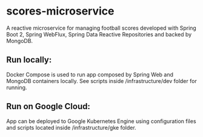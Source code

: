 # scores-microservice

A reactive microservice for managing football scores developed with Spring Boot 2, Spring WebFlux, Spring Data Reactive Repositories and backed by MongoDB.

Run locally:
-
Docker Compose is used to run app composed by Spring Web and MongoDB containers locally. See scripts inside /infrastructure/dev folder for running.

Run on Google Cloud:
-
App can be deployed to Google Kubernetes Engine using configuration files and scripts located inside /infrastructure/gke folder.